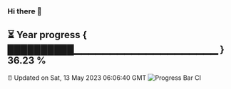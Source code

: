 ### Hi there 👋
⏳ Year progress { ██████████▁▁▁▁▁▁▁▁▁▁▁▁▁▁▁▁▁▁▁▁ } 36.23 %
---
⏰ Updated on Sat, 13 May 2023 06:06:40 GMT
![Progress Bar CI](https://github.com/Moyi321/Moyi321/workflows/Progress%20Bar%20CI/badge.svg)
